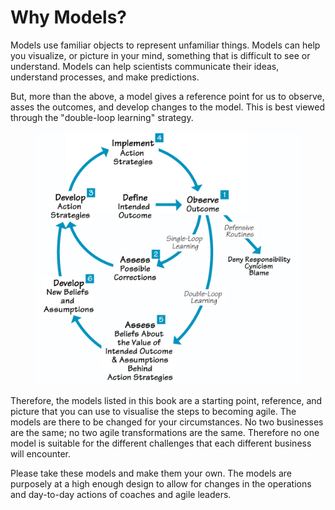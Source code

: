 # Why Models?

Models use familiar objects to represent unfamiliar things. Models can help you visualize, or picture in your mind, something that is difficult to see or understand. Models can help scientists communicate their ideas, understand processes, and make predictions.

But, more than the above, a model gives a reference point for us to observe, asses the outcomes, and develop changes to the model. This is best viewed through the "double-loop learning" strategy.&#x20;

<figure><img src="../.gitbook/assets/image.png" alt=""><figcaption></figcaption></figure>

Therefore, the models listed in this book are a starting point, reference, and picture that you can use to visualise the steps to becoming agile. The models are there to be changed for your circumstances. No two businesses are the same; no two agile transformations are the same. Therefore no one model is suitable for the different challenges that each different business will encounter. &#x20;

Please take these models and make them your own. The models are purposely at a high enough design to allow for changes in the operations and day-to-day actions of coaches and agile leaders.&#x20;
